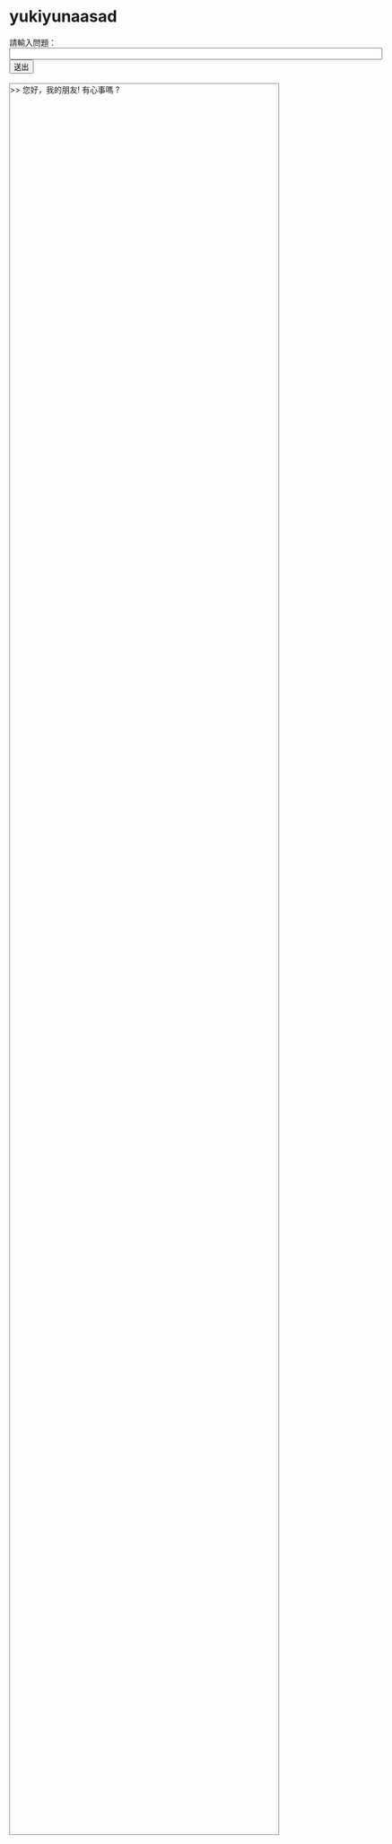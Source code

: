 # yukiyunaasad<html>
<head>
  <meta http-equiv="Content-Type" content="text/html; charset=utf-8">
</head>
<body>
  <div>
   請輸入問題：
   <input id="say" name="say" type="text" value="" size="80" onkeydown="keyin(event)"/> <!-- 按 enter 時呼叫 keyin() 回答 --> 
   <input type="submit" value="送出" onclick="say()"/> <!-- 當送出按鈕按下，就呼叫 say() 函數回答 --> 
  </div>
  <BR/>
  <div id="dialogBox" style="width:95%; height:80%; overflow:auto; border:ridge 1px #888888; ">
>> 您好，我的朋友! 有心事嗎 ?<BR/>  
  </div>
  <script type="text/javascript">  
/* 以下為本程式回答問題時使用的 Q&A 規則，例如對於以下 Q&A 規則物件

 { Q:"想 | 希望", A:"為何想*呢?|真的想*?|那就去做阿?為何不呢?"},

代表的是，當您輸入的字串中有「想」或「希望」這樣的詞彙時，
程式就會從 A: 欄位中的回答裏隨機選出一個來回答。

回答語句中的 * 代表比對詞彙之後的字串，舉例而言、假如您說：

    我想去巴黎

那麼我們的程式從這四個可能的規則中隨機挑出一個來產生答案，產生的答案可能是：

為何想去巴黎呢?
真的想去巴黎?
那就去做阿?
為何不呢?

Eliza 就是一個這麼簡單的程式而已。*/
// Q&A 陣列宣告
var qaList = [
{ Q:"謝謝", A:"不客氣!"},
{ Q:"對不起|抱歉|不好意思", A:"別說抱歉 !|別客氣，儘管說 !"},
{ Q:"可否|可不可以", A:"你確定想*?"},
{ Q:"我想", A:"你為何想*?"},
{ Q:"我可能", A:"你為什麼*?"},
{ Q:"我是誰", A:"我怎麼會知道*?"},
{ Q:"你猜阿", A:"我就不想猜*?"},
{ Q:"你為什麼不猜", A:"我就不想猜*!"},
{ Q:"猜啦", A:"你再機機歪歪給我試試看*!"},
{ Q:"我要", A:"你為何要*?"},
{ Q:"你是", A:"你認為我是*?"},
{ Q:"認為|以為", A:"為何說*?"},
{ Q:"感覺", A:"常有這種感覺嗎?"},
{ Q:"為何不", A:"你希望我*!"},
{ Q:"是否", A:"為何想知道是否*?"},
{ Q:"不能", A:"為何不能*?|你試過了嗎?|或許你現在能*了呢?"},
{ Q:"我是", A:"你好，久仰久仰!"},
{ Q:"甚麼|什麼|何時|誰|哪裡|如何|為何|因何", A:"為何這樣問?|為何你對這問題有興趣?|你認為答案是甚麼呢?|你認為如何呢?|你常問這類問題嗎?|這真的是你想知道的嗎?|為何不問問別人?|你曾有過類似的問題嗎?|你問這問題的原因是甚麼呢?"},
{ Q:"原因", A:"這是真正的原因嗎?|還有其他原因嗎?"}, 
{ Q:"理由", A:"這說明了甚麼呢?|還有其他理由嗎?"},
{ Q:"你好|嗨|您好", A:"你好，有甚麼問題嗎?"},
{ Q:"或許", A:"你好像不太確定?"},
{ Q:"不曉得|不知道", A:"為何不知道?|在想想看，有沒有甚麼可能性?"},
{ Q:"不想|不希望", A:"有沒有甚麼辦法呢?|為何不想*呢?|那你希望怎樣呢?"}, 
{ Q:"想|希望", A:"為何想*呢?|真的想*?|那就去做阿?為何不呢?"},
{ Q:"不", A:"為何不*?|所以你不*?"},
{ Q:"請", A:"我該如何*呢?|你想要我*嗎?"},
{ Q:"你", A:"你真的是在說我嗎?|別說我了，談談你吧!|為何這麼關心我*?|不要再說我了，談談你吧!|你自己*"},
{ Q:"總是|常常", A:"能不能具體說明呢?|何時?"},
{ Q:"像", A:"有多像?|哪裡像?"},
{ Q:"對", A:"你確定嗎?|我了解!"},
{ Q:"朋友", A:"多告訴我一些有關他的事吧!|你認識他多久了呢?"},
{ Q:"電腦", A:"你說的電腦是指我嗎?"}, 
{ Q:"難過", A:"別想它了|別難過|別想那麼多了|事情總是會解決的"},
{ Q:"高興", A:"不錯ㄚ|太棒了|這樣很好ㄚ"},
{ Q:"是阿|是的", A:"甚麼事呢?|我可以幫助你嗎?|我希望我能幫得上忙!"},
{ Q:"", A:"我了解|我能理解|還有問題嗎 ?|請繼續說下去|可以說的更詳細一點嗎?|這樣喔!我知道!|然後呢?發生甚麼事?|再來呢?可以多說一些嗎|接下來呢?|可以多告訴我一些嗎?|多談談有關你的事，好嗎?|想多聊一聊嗎|可否多告訴我一些呢?"}
];  
  
    function random(n) { // 從 0 到 n-1 中選一個亂數
      return Math.floor(Math.random()*n);
    }
    
    function say() { // 當送出鍵按下時，會呼叫這個函數進行回答動作
      append(document.getElementById("say").value); // 先將使用者輸入的問句放到「對話區」顯示。
      answer(); // 然後回答使用者的問題。
    }
    
    function keyin(event) { // 當按下 enter 鍵時，會呼叫此函數進行回答
      var keyCode = event.which; // 取出按下的鍵
      if (keyCode == 13) say(); // 如果是換行字元 \n ，就進行回答動作。
    }
    
    function append(line) { // 將 line 放到「對話區」顯示。
      var dialogBox = document.getElementById("dialogBox"); // 取出對話框 
      dialogBox.innerHTML += line+"<BR/>\n"; // 加入 line 這行文字，並加入換行 <BR/>\n
      dialogBox.scrollTop = dialogBox.scrollHeight; // 捲動到最下方。
    }

    function answer() { // 回答問題
      setTimeout(function () { // 停頓 1 到 3 秒再回答問題 (因為若回答太快就不像人了，人打字需要時間)
        append(">> "+getAnswer());
      }, 1000+random(2000));
    }
    
    function getAnswer() {
      var say = document.getElementById("say").value; // 取得使用者輸入的問句。
	  document.getElementById("say").value = "";
      for (var i in qaList) { // 對於每一個 QA 
       try {
        var qa = qaList[i];
        var qList = qa.Q.split("|"); // 取出 Q 部分，分割成一個一個的問題字串 q
        var aList = qa.A.split("|"); // 取出回答 A 部分，分割成一個一個的回答字串 q
        for (var qi in qList) { // 對於每個問題字串 q
          var q = qList[qi];
          if (q=="") // 如果是最後一個「空字串」的話，那就不用比對，直接任選一個回答。
            return aList[random(aList.length)]; // 那就從答案中任選一個回答
          var r = new RegExp("(.*)"+q+"([^?.;]*)", "gi"); // 建立正規表達式 (.*) q ([^?.;]*)
          if (say.match(r)) { // 比對成功的話
            tail = RegExp.$2; // 就取出句尾
            // 將問句句尾的「我」改成「你」，「你」改成「我」。
            tail = tail.replace("我", "#").replace("你", "我").replace("#", "你");
            return aList[random(aList.length)].replace(/\*/, tail); // 然後將 * 改為句尾進行回答
          }
        }
       } catch (err) {}
      }
      return "然後呢？"; // 如果發生任何錯誤，就回答「然後呢？」來混過去。
    }   
  </script>
</body>
</html>

